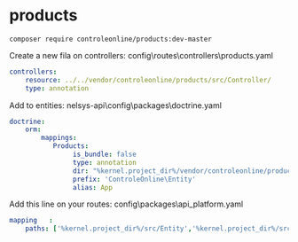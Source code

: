 # products


`composer require controleonline/products:dev-master`



Create a new fila on controllers:
config\routes\controllers\products.yaml

```yaml
controllers:
    resource: ../../vendor/controleonline/products/src/Controller/
    type: annotation      
```

Add to entities:
nelsys-api\config\packages\doctrine.yaml
```yaml
doctrine:
    orm:
        mappings:
           Products:
                is_bundle: false
                type: annotation
                dir: "%kernel.project_dir%/vendor/controleonline/products/src/Entity"
                prefix: 'ControleOnline\Entity'
                alias: App                             
```          


Add this line on your routes:
config\packages\api_platform.yaml
```yaml          
mapping   :
    paths: ['%kernel.project_dir%/src/Entity','%kernel.project_dir%/src/Resource',"%kernel.project_dir%/vendor/controleonline/products/src/Entity"]        
```          
